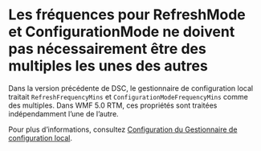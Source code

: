 # Les fréquences pour RefreshMode et ConfigurationMode ne doivent pas nécessairement être des multiples les unes des autres

Dans la version précédente de DSC, le gestionnaire de configuration local traitait `RefreshFrequencyMins` et `ConfigurationModeFrequencyMins` comme des multiples. Dans WMF 5.0 RTM, ces propriétés sont traitées indépendamment l’une de l’autre. 

Pour plus d’informations, consultez [Configuration du Gestionnaire de configuration local](https://msdn.microsoft.com/powershell/dsc/metaconfig).

<!--HONumber=Jul16_HO1-->


